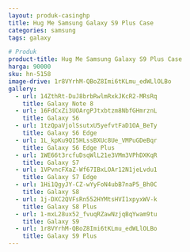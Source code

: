 ```yaml
---
layout: produk-casinghp
title: Hug Me Samsung Galaxy S9 Plus Case
categories: samsung
tags: galaxy

# Produk
product-title: Hug Me Samsung Galaxy S9 Plus Case
harga: 90000
sku: hn-5158
image-drive: 1r8VYrhM-QBoZ8Imi6tKLmu_edWLlOLBo
gallery:
  - url: 14ZthRt-DuJ8brbRwlmRxkJKcR2-MRsRq
    title: Galaxy Note 8
  - url: 16FdCxZi3UOArgPJtxbtzm8NbfGHmrznL
    title: Galaxy S6
  - url: 1tzQpaVjolSsutxU5yefvtFaD1OA_BeTy
    title: Galaxy S6 Edge
  - url: 1L_kpKu9QI5HLssBXUc8Ue_VMPuGDeBqr
    title: Galaxy S6 Edge Plus
  - url: 1WE66t3rcfuDsqWlL21e3VMm3VPhDXKqR
    title: Galaxy S7
  - url: 1VPvncFXaZ-Wf67IBxLOAr12N1jeLvdu1
    title: Galaxy S7 Edge
  - url: 1Hi1QgyJY-CZ-wYyFoN4ubB7naP5_Bh0C
    title: Galaxy S8
  - url: 1j-DXC2QVFsRn552HYMtsHVI1xpyxWV-k
    title: Galaxy S8 Plus
  - url: 1-mxL28ux52_fvuqRZawNzjqBqYwam9tu
    title: Galaxy S9
  - url: 1r8VYrhM-QBoZ8Imi6tKLmu_edWLlOLBo
    title: Galaxy S9 Plus
---
```

